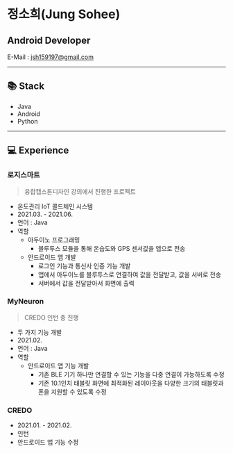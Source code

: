 # 정소희(Jung Sohee)
## Android Developer
E-Mail : <jsh159197@gmail.com>
***
## 📚 Stack
* Java
* Android
* Python
***
## 💻 Experience
### 로지스마트
> 융합캡스톤디자인 강의에서 진행한 프로젝트
* 온도관리 IoT 콜드체인 시스템
* 2021.03. - 2021.06.
* 언어 : Java
* 역할
  + 아두이노 프로그래밍
    - 블루투스 모듈을 통해 온습도와 GPS 센서값을 앱으로 전송
  + 안드로이드 앱 개발
    - 로그인 기능과 통신사 인증 기능 개발
    - 앱에서 아두이노를 블루투스로 연결하여 값을 전달받고, 값을 서버로 전송
    - 서버에서 값을 전달받아서 화면에 출력
### MyNeuron
> CREDO 인턴 중 진행
* 두 가지 기능 개발
* 2021.02.
* 언어 : Java
* 역할
  + 안드로이드 앱 기능 개발
    - 기존 BLE 기기 하나만 연결할 수 있는 기능을 다중 연결이 가능하도록 수정
    - 기존 10.1인치 태블릿 화면에 최적화된 레이아웃을 다양한 크기의 태블릿과 폰을 지원할 수 있도록 수정
### CREDO
* 2021.01. - 2021.02.
* 인턴
* 안드로이드 앱 기능 수정
